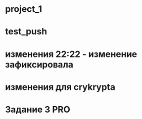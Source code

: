 # project_1


# test_push



# изменения 22:22 - изменение зафиксировала


# изменения для crykrypta









# Задание 3 PRO
